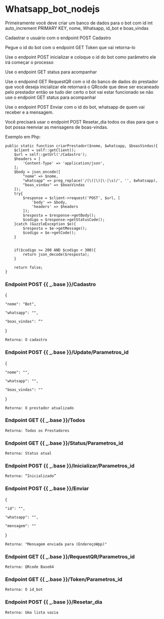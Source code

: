# Whatsapp_bot_nodejs

Primeiramente você deve criar um banco de dados para o bot com id int auto_increment PRIMARY KEY, nome, Whatsapp, id_bot e
boas_vindas

Cadastrar o usuário com o endpoint POST Cadastro

Pegue o id do bot com o endpoint GET Token que vai
retorna-lo

Use o endpoint POST inicializar e coloque o id do bot como parâmetro ele irá começar o processo

Use o endpoint GET status para acompanhar

Use o endpoind GET RequestQR com o id do banco de dados do prestador que você
deseja inicializar ele retornará o QRcode que deve ser escaneado pelo prestador então se tudo der certo o bot vai estar funcionado se não
use o endpoint GET status para acompanhar 

Use o endpoint POST Enviar com o id do bot, whatsapp de quem vai receber e a mensagem. 

Você precisará usar o endpoint POST Resetar_dia todos os dias para que o bot possa reenviar as mensagens de boas-vindas.


Exemplo em Php:

    public static function criarPrestador($nome, $whatsapp, $boasVindas){
        $client = self::getClient();
        $url = self::getUrl('/Cadastro');
        $headers = [
            'Content-Type' => 'application/json',
        ];
        $body = json_encode([
            "nome" => $nome,
            "whatsapp" => preg_replace('/(\(|\)|\-|\s)/', '', $whatsapp),
            "boas_vindas" => $boasVindas
        ]);
        try{
            $response = $client->request('POST', $url, [
                'body' => $body,
                'headers' => $headers
            ]);
            $resposta = $response->getBody();
            $codigo = $response->getStatusCode();
        }catch (GuzzleException $e){
            $resposta = $e->getMessage();
            $codigo = $e->getCode();
        }


        if($codigo >= 200 AND $codigo < 300){
            return json_decode($resposta);
        }

        return false;
    }






### Endpoint POST {{ _.base }}/Cadastro 

{ 

	"nome": "Bot", 

	"whatsapp": "", 

	"boas_vindas": “" 

} 

```Retorna: O cadastro```



 
### Endpoint POST {{ _.base }}/Update/Parametros_id 

{ 

	"nome": "", 

	"whatsapp": "", 

	"boas_vindas": "" 

} 

```Retorna: O prestador atualizado ```




### Endpoint GET {{ _.base }}/Todos

```Retorna: Todos os Prestadores```




### Endpoint GET {{ _.base }}/Status/Parametros_id 

```Retorna: Status atual```
 




### Endpoint POST {{ _.base }}/Inicializar/Parametros_id 

```Retorna: “Inicializado”```
 




### Endpoint POST {{ _.base }}/Enviar 

{ 

	"id": "",                                            

	"whatsapp": "", 

	"mensagem": "" 

} 

```Retorna: "Mensagem enviada para (EndereçoWpp)"```
 




### Endpoint GET {{ _.base }}/RequestQR/Parametros_id 

```Retorna: QRcode Base64```
 




### Endpoint GET {{ _.base }}/Token/Parametros_id 

```Retorna: O id_bot ```



 
### Endpoint POST {{ _.base }}/Resetar_dia 

```Retorna: Uma lista vazia```
